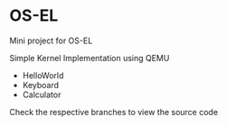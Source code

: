 # OS-EL
Mini project for OS-EL

Simple Kernel Implementation using QEMU
- HelloWorld
- Keyboard
- Calculator

Check the respective branches to view the source code
